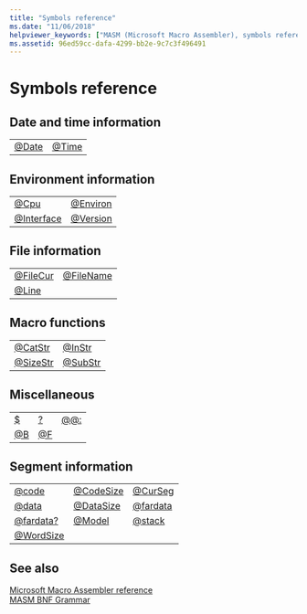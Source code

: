 ```yaml
---
title: "Symbols reference"
ms.date: "11/06/2018"
helpviewer_keywords: ["MASM (Microsoft Macro Assembler), symbols reference"]
ms.assetid: 96ed59cc-dafa-4299-bb2e-9c7c3f496491
---
```

# Symbols reference

## Date and time information

|||
|-|-|
|[\@Date](at-date.md)|[\@Time](at-time.md)|

## Environment information

|||
|-|-|
|[\@Cpu](at-cpu.md)|[\@Environ](at-environ.md)|
|[\@Interface](at-interface.md)|[\@Version](at-version.md)|

## File information

|||
|-|-|
|[\@FileCur](at-filecur.md)|[\@FileName](at-filename.md)|
|[\@Line](at-line.md)||

## Macro functions

|||
|-|-|
|[\@CatStr](at-catstr.md)|[\@InStr](at-instr.md)|
|[\@SizeStr](at-sizestr.md)|[\@SubStr](at-substr.md)|

## Miscellaneous

||||
|-|-|-|
|[\$](dollar.md)|[\?](q.md)|[\@\@:](at-at.md)|
|[\@B](at-b.md)|[\@F](at-f.md)||

## Segment information

||||
|-|-|-|
|[\@code](at-code.md)|[\@CodeSize](at-codesize.md)|[\@CurSeg](at-curseg.md)|
|[\@data](at-data.md)|[\@DataSize](at-datasize.md)|[\@fardata](at-fardata.md)|
|[\@fardata?](at-fardata-q.md)|[\@Model](at-model.md)|[\@stack](at-stack.md)|
|[\@WordSize](at-wordsize.md)|||

## See also

[Microsoft Macro Assembler reference](microsoft-macro-assembler-reference.md)<br/>
[MASM BNF Grammar](masm-bnf-grammar.md)
